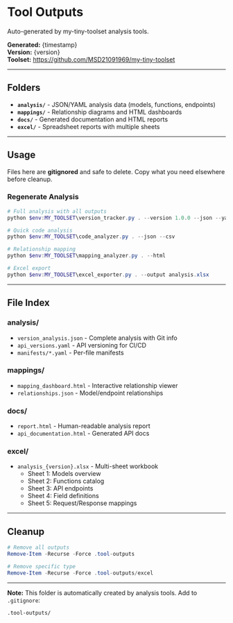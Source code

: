 # Tool Outputs

Auto-generated by my-tiny-toolset analysis tools.

**Generated:** {timestamp}  
**Version:** {version}  
**Toolset:** https://github.com/MSD21091969/my-tiny-toolset

---

## Folders

- **`analysis/`** - JSON/YAML analysis data (models, functions, endpoints)
- **`mappings/`** - Relationship diagrams and HTML dashboards
- **`docs/`** - Generated documentation and HTML reports
- **`excel/`** - Spreadsheet reports with multiple sheets

---

## Usage

Files here are **gitignored** and safe to delete. Copy what you need elsewhere before cleanup.

### Regenerate Analysis

```powershell
# Full analysis with all outputs
python $env:MY_TOOLSET\version_tracker.py . --version 1.0.0 --json --yaml --html

# Quick code analysis
python $env:MY_TOOLSET\code_analyzer.py . --json --csv

# Relationship mapping
python $env:MY_TOOLSET\mapping_analyzer.py . --html

# Excel export
python $env:MY_TOOLSET\excel_exporter.py . --output analysis.xlsx
```

---

## File Index

### analysis/
- `version_analysis.json` - Complete analysis with Git info
- `api_versions.yaml` - API versioning for CI/CD
- `manifests/*.yaml` - Per-file manifests

### mappings/
- `mapping_dashboard.html` - Interactive relationship viewer
- `relationships.json` - Model/endpoint relationships

### docs/
- `report.html` - Human-readable analysis report
- `api_documentation.html` - Generated API docs

### excel/
- `analysis_{version}.xlsx` - Multi-sheet workbook
  - Sheet 1: Models overview
  - Sheet 2: Functions catalog
  - Sheet 3: API endpoints
  - Sheet 4: Field definitions
  - Sheet 5: Request/Response mappings

---

## Cleanup

```powershell
# Remove all outputs
Remove-Item -Recurse -Force .tool-outputs

# Remove specific type
Remove-Item -Recurse -Force .tool-outputs/excel
```

---

**Note:** This folder is automatically created by analysis tools. Add to `.gitignore`:
```gitignore
.tool-outputs/
```
